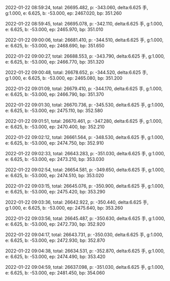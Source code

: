 2022-01-22 08:59:24, total: 26695.482, p: -343.060, delta:6.625 手, g:1.000, e: 6.625, b: -53.000, ep: 2467.020, bp: 351.260

2022-01-22 08:59:45, total: 26695.078, p: -342.110, delta:6.625 手, g:1.000, e: 6.625, b: -53.000, ep: 2465.970, bp: 351.010

2022-01-22 09:00:06, total: 26681.410, p: -344.510, delta:6.625 手, g:1.000, e: 6.625, b: -53.000, ep: 2468.690, bp: 351.650

2022-01-22 09:00:27, total: 26688.553, p: -343.790, delta:6.625 手, g:1.000, e: 6.625, b: -53.000, ep: 2466.770, bp: 351.320

2022-01-22 09:00:48, total: 26678.652, p: -344.520, delta:6.625 手, g:1.000, e: 6.625, b: -53.000, ep: 2465.080, bp: 351.200

2022-01-22 09:01:09, total: 26679.410, p: -344.170, delta:6.625 手, g:1.000, e: 6.625, b: -53.000, ep: 2466.790, bp: 351.370

2022-01-22 09:01:30, total: 26670.736, p: -345.530, delta:6.625 手, g:1.000, e: 6.625, b: -53.000, ep: 2475.110, bp: 352.580

2022-01-22 09:01:51, total: 26670.461, p: -347.280, delta:6.625 手, g:1.000, e: 6.625, b: -53.000, ep: 2470.400, bp: 352.210

2022-01-22 09:02:12, total: 26661.564, p: -348.530, delta:6.625 手, g:1.000, e: 6.625, b: -53.000, ep: 2474.750, bp: 352.910

2022-01-22 09:02:33, total: 26643.283, p: -351.030, delta:6.625 手, g:1.000, e: 6.625, b: -53.000, ep: 2473.210, bp: 353.030

2022-01-22 09:02:54, total: 26654.581, p: -349.650, delta:6.625 手, g:1.000, e: 6.625, b: -53.000, ep: 2474.510, bp: 353.020

2022-01-22 09:03:15, total: 26645.076, p: -350.900, delta:6.625 手, g:1.000, e: 6.625, b: -53.000, ep: 2475.420, bp: 353.290

2022-01-22 09:03:36, total: 26642.922, p: -350.440, delta:6.625 手, g:1.000, e: 6.625, b: -53.000, ep: 2475.640, bp: 353.260

2022-01-22 09:03:56, total: 26645.487, p: -350.630, delta:6.625 手, g:1.000, e: 6.625, b: -53.000, ep: 2472.730, bp: 352.920

2022-01-22 09:04:17, total: 26643.731, p: -350.030, delta:6.625 手, g:1.000, e: 6.625, b: -53.000, ep: 2472.930, bp: 352.870

2022-01-22 09:04:38, total: 26634.531, p: -352.870, delta:6.625 手, g:1.000, e: 6.625, b: -53.000, ep: 2474.490, bp: 353.420

2022-01-22 09:04:59, total: 26637.098, p: -351.030, delta:6.625 手, g:1.000, e: 6.625, b: -53.000, ep: 2481.450, bp: 354.060